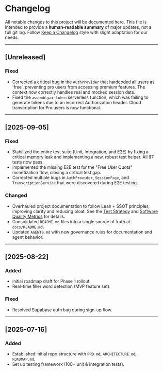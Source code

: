 # Changelog

All notable changes to this project will be documented here.
This file is intended to provide a **human-readable summary** of major updates, not a full git log.
Follow [Keep a Changelog](https://keepachangelog.com/en/1.1.0/) style with slight adaptation for our needs.

---

## [Unreleased]
### Fixed
- Corrected a critical bug in the `AuthProvider` that hardcoded all users as 'free', preventing pro users from accessing premium features. The context now correctly handles real and mocked session data.
- Fixed the `assemblyai-token` serverless function, which was failing to generate tokens due to an incorrect Authorization header. Cloud transcription for Pro users is now functional.

---

## [2025-09-05]
### Fixed
- Stabilized the entire test suite (Unit, Integration, and E2E) by fixing a critical memory leak and implementing a new, robust test helper. All 87 tests now pass.
- Implemented the missing E2E test for the "Free User Quota" monetization flow, closing a critical test gap.
- Corrected multiple bugs in `AuthProvider`, `SessionPage`, and `TranscriptionService` that were discovered during E2E testing.

### Changed
- Overhauled project documentation to follow Lean + SSOT principles, improving clarity and reducing bloat. See the [Test Strategy](./ARCHITECTURE.md#7-testing-strategy) and [Software Quality Metrics](./PRD.md#5-software-quality-metrics) for details.
- Consolidated `README.md` files into a single source of truth at `docs/README.md`.
- Updated `AGENTS.md` with new governance rules for documentation and agent behavior.

---

## [2025-08-22]
### Added
- Initial roadmap draft for Phase 1 rollout.
- Real-time filler word detection (MVP feature set).

### Fixed
- Resolved Supabase auth bug during sign-up flow.

---

## [2025-07-16]
### Added
- Established initial repo structure with `PRD.md`, `ARCHITECTURE.md`, `ROADMAP.md`.
- Set up testing framework (100+ unit & integration tests).
